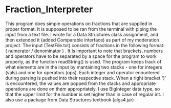 # Fraction_Interpreter
This program does simple operations on fractions that are supplied in proper format. It is supposed to be ran from the terminal with piping the input from a text file. I wrote for a Data Structures class assignment, and then extended it (added Comparable interface) as part of my moderation project.
The input (TestFile.txt) consists of fractions in the following format: ( numerator / denominator ) . It Is important to note that brackets, numbers and operators have to be separated by a space for the program to work properly, as the function readString() is used.
The program keeps track of what elements are in the input by mantaining two stacks - one for integers (vals) and one for operators (ops). Each integer and operator enountered during parsing is pushed into their respective stack. When a right bracket ')' is encountered, the values are popped from the stacks and appropriate operations are done on them appropriately.
I use BigInteger data type, so that the upper limit for the number is set higher than in case of regular int. I also use a package from Data Structures textbook (algs4.jar)
